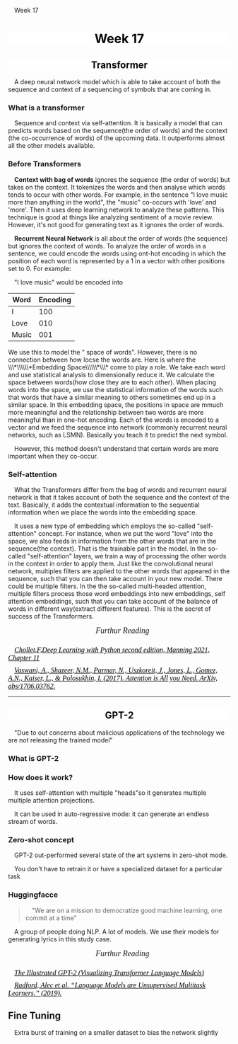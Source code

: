 Week 17


# <section-title>Week 17</section-title>

## <section-title>Transformer</section-title>

A deep neural network model which is able to take account of both the sequence and context of a sequencing of symbols that are coming in.

### What is a transformer

Sequence and context via self-attention. It is basically a model that can predicts words based on the sequence(the order of words) and the context (the co-occurrence of words) of the upcoming data. It outperforms almost all the other models available.

### Before Transformers

**Context with bag of words** ignores the sequence (the order of words) but takes on the context. It tokenizes the words and then analyse which words tends to occur with other words. For example, in the sentence "I love music more than anything in the world", the "music" co-occurs with 'love' and 'more'. Then it uses deep learning network to analyze these patterns. This technique is good at things like analyzing sentiment of a movie review. However, it's not good for generating text as it ignores the order of words.

**Recurrent Neural Network** is all about the order of words (the sequence) but ignores the context of words. To analyze the order of words in a sentence, we could encode the words using ont-hot encoding in which the position of each word is represented by a 1 in a vector with other positions set to 0. For example:

"I love music" would be encoded into

<center>

| Word | Encoding |
| --- | --- |
| I   | 100 |
| Love | 010 |
| Music | 001 |

</center>We use this to model the " space of words". However, there is no connection between how locse the words are. Here is where the \\\*\\\\\\*Embedding Space\\\\\\*\\\* come to play a role. We take each word and use statistical analysis to dimensionally reduce it. We calculate the space between words(how close they are to each other). When placing words into the space, we use the statistical information of the words such that words that have a similar meaning to others sometimes end up in a similar space. In this embedding space, the positions in space are mmuch more meaningful and the relationship between two words are more meaningful than in one-hot encoding. Each of the words is encoded to a vector and we feed the sequence into network (commonly recurrent neural networks, such as LSMN). Basically you teach it to predict the next symbol.

However, this method doesn't understand that certain words are more important when they co-occur.

### Self-attention

What the Transformers differ from the bag of words and recurrent neural network is that it takes account of both the sequence and the context of the text. Basically, it adds the contextual information to the sequential information when we place the words into the embedding space.

It uses a new type of embedding which employs the so-called "self-attention" concept. For instance, when we put the word "love" into the space, we also feeds in information from the other words that are in the sequence(the context). That is the trainable part in the model. In the so-called "self-attention" layers, we train a way of processing the other words in the context in order to apply them. Just like the convolutional neural network, multiples filters are applied to the other words that appeared in the sequence, such that you can then take account in your new model. There could be multiple filters. In the the so-called multi-headed attention, multiple filters process those word embeddings into new embeddings, self attention embeddings, such that you can take account of the balance of words in different way(extract different features). This is the secret of success of the Transformers.

<reading-section-title>Furthur Reading</reading-section-title>

<reading-section>[Chollet,F,Deep Learning with Python second edition, Manning 2021, Chapter 11](D:%5CUol%5CCM3020-AI%5CCase_Study_4/Deep_Learning_with_Python.pdf) [Vaswani, A., Shazeer, N.M., Parmar, N., Uszkoreit, J., Jones, L., Gomez, A.N., Kaiser, L., & Polosukhin, I. (2017). Attention is All you Need. ArXiv, abs/1706.03762.](D:%5CUol%5CCM3020-AI%5CCase_Study_4/2017_ArXiv_abs_Vaswani_Attention_is_All_you_Need.pdf)</reading-section>

* * *

## <section-title>GPT-2</section-title>

"Due to out concerns about malicious applications of the technology we are not releasing the trained model"

### What is GPT-2

### How does it work?

It uses self-attention with multiple "heads"so it generates multiple multiple attention projections.

It can be used in auto-regressive mode: it can generate an endless stream of words.

### Zero-shot concept

GPT-2 out-performed several state of the art systems in zero-shot mode.

You don't have to retrain it or have a specialized dataset for a particular task

### Huggingfacce

> "We are on a mission to democratize good machine learning, one commit at a time"

A group of people doing NLP. A lot of models. We use their models for generating lyrics in this study case.

<reading-section-title>Furthur Reading</reading-section-title>

<reading-section>[The Illustrated GPT-2 (Visualizing Transformer Language Models)](http://jalammar.github.io/illustrated-gpt2) [Radford, Alec et al. “Language Models are Unsupervised Multitask Learners.” (2019).](https://www.semanticscholar.org/paper/Language-Models-are-Unsupervised-Multitask-Learners-Radford-Wu/9405cc0d6169988371b2755e573cc28650d14dfe)</reading-section>

## Fine Tuning

Extra burst of training on a smaller dataset to bias the network slightly

<style>
	section-title{
		color:black;
		text-align:center;
		display: flex;
		justify-content: center;
		background:white;
	}
	section-content {
		display:flex;
		text-indent:1em;
	}
	p {
		text-indent:1em;
	}
	reading-section{
		display:flex;
		flex-direction:column;
		font-size:16px;
		font-style:italic;
		font-family:times;
	}
	reading-section-title{
		display:flex;
		text-align:center;
		justify-content: center;
		font-size:18px;
		font-style:italic;
		font-family:times
	}
	reading-section a{
		margin-top:10px
	}
	a{
		color:black
	}

</style>